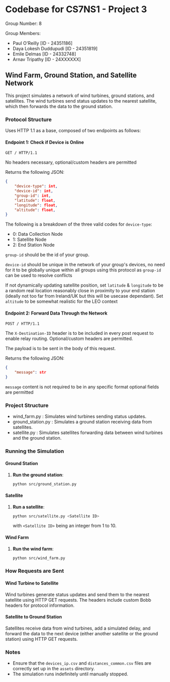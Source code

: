 # Codebase for CS7NS1 - Project 3

Group Number: 8

Group Members:

- Paul O'Reilly \[ID - 24351186\]
- Daya Lokesh Duddupudi \[ID - 24351819\]
- Emile Delmas \[ID - 24332748\]
- Arnav Tripathy \[ID - 24XXXXXX\]

## Wind Farm, Ground Station, and Satellite Network

This project simulates a network of wind turbines, ground stations, and satellites. The wind turbines send status updates to the nearest satellite, which then forwards the data to the ground station.

### Protocol Structure

Uses HTTP 1.1 as a base, composed of two endpoints as follows:

#### Endpoint 1: Check if Device is Online

```http
GET / HTTP/1.1
```

No headers necessary, optional/custom headers are permitted

Returns the following JSON:

```json
{
    "device-type": int,
    "device-id": int,
    "group-id": int,
    "latitude": float,
    "longitude": float,
    "altitude": float,
}
```

The following is a breakdown of the three valid codes for `device-type`:

- 0: Data Collection Node
- 1: Satellite Node
- 2: End Station Node

`group-id` should be the id of your group.

`device-id` should be unique in the network of your group's devices, no need for it to be globally unique within all groups using this protocol as `group-id` can be used to resolve conflicts

If not dynamically updating satellite position, set `latitude` & `longitude` to be a random real location reasonably close in proximity to your end station (ideally not too far from Ireland/UK but this will be usecase dependant). Set `altitude` to be somewhat realistic for the LEO context

#### Endpoint 2: Forward Data Through the Network

```http
POST / HTTP/1.1
```

The `X-Destination-ID` header is to be included in every post request to enable relay routing. Optional/custom headers are permitted.

The payload is to be sent in the body of this request.

Returns the following JSON:

```json
{
    "message": str
}
```

`message` content is not required to be in any specific format
optional fields are permitted

### Project Structure

- wind_farm.py : Simulates wind turbines sending status updates.
- ground_station.py : Simulates a ground station receiving data from satellites.
- satellite.py : Simulates satellites forwarding data between wind turbines and the ground station.

### Running the Simulation

#### Ground Station

 1. __Run the ground station__:

    ```sh
    python src/ground_station.py
    ```

#### Satellite

1. __Run a satellite__:

    ```sh
    python src/satellite.py <Satellite ID>
    ```

    with `<Satellite ID>` being an integer from 1 to 10.

#### Wind Farm

1. __Run the wind farm__:

    ```sh
    python src/wind_farm.py
    ```

### How Requests are Sent

#### Wind Turbine to Satellite

Wind turbines generate status updates and send them to the nearest satellite using HTTP GET requests. The headers include custom Bobb headers for protocol information.

#### Satellite to Ground Station

Satellites receive data from wind turbines, add a simulated delay, and forward the data to the next device (either another satellite or the ground station) using HTTP GET requests.

### Notes

- Ensure that the `devices_ip.csv` and `distances_common.csv` files are correctly set up in the `assets` directory.
- The simulation runs indefinitely until manually stopped.
